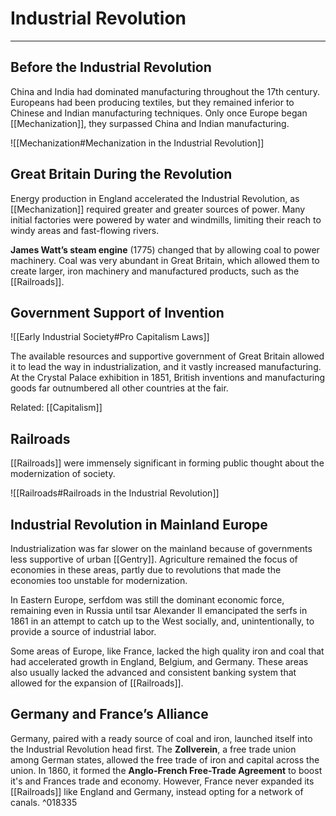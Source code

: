 # Industrial Revolution
---

## Before the Industrial Revolution
China and India had dominated manufacturing throughout the 17th century. Europeans had been producing textiles, but they remained inferior to Chinese and Indian manufacturing techniques. Only once Europe began [[Mechanization]], they surpassed China and Indian manufacturing.

![[Mechanization#Mechanization in the Industrial Revolution]]

## Great Britain During the Revolution
Energy production in England accelerated the Industrial Revolution, as [[Mechanization]] required greater and greater sources of power. Many initial factories were powered by water and windmills, limiting their reach to windy areas and fast-flowing rivers.

**James Watt’s steam engine** (1775) changed that by allowing coal to power machinery. Coal was very abundant in Great Britain, which allowed them to create larger, iron machinery and manufactured products, such as the [[Railroads]]. 

## Government Support of Invention

![[Early Industrial Society#Pro Capitalism Laws]]

The available resources and supportive government of Great Britain allowed it to lead the way in industrialization, and it vastly increased manufacturing. At the Crystal Palace exhibition in 1851, British inventions and manufacturing goods far outnumbered all other countries at the fair.

Related: [[Capitalism]]

## Railroads
[[Railroads]] were immensely significant in forming public thought about the modernization of society.

![[Railroads#Railroads in the Industrial Revolution]]

## Industrial Revolution in Mainland Europe
Industrialization was far slower on the mainland because of governments less supportive of urban [[Gentry]]. Agriculture remained the focus of economies in these areas, partly due to revolutions that made the economies too unstable for modernization.

In Eastern Europe, serfdom was still the dominant economic force, remaining even in Russia until tsar Alexander II emancipated the serfs in 1861 in an attempt to catch up to the West socially, and, unintentionally, to provide a source of industrial labor.

Some areas of Europe, like France, lacked the high quality iron and coal that had accelerated growth in England, Belgium, and Germany. These areas also usually lacked the advanced and consistent banking system that allowed for the expansion of [[Railroads]].

## Germany and France’s Alliance
Germany, paired with a ready source of coal and iron, launched itself into the Industrial Revolution head first. The **Zollverein**, a free trade union among German states, allowed the free trade of iron and capital across the union. In 1860, it formed the **Anglo-French Free-Trade Agreement** to boost it's and Frances trade and economy. However, France never expanded its [[Railroads]] like England and Germany, instead opting for a network of canals. ^018335